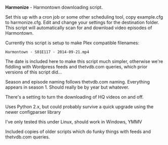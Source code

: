 **Harmonize** - Harmontown downloading script.

Set this up with a cron job or some other scheduling tool, copy example.cfg to harmonize.cfg. Edit and change your
settings for the destination folder. This script will automatically scan for and download video episodes of Harmontown.

Currently this script is setup to make Plex compatible filenames:

`Harmontown - S01E117 - 2014-09-21.mp4`

The date is included here to make this script much simpler, otherwise we're fiddling with Wordpress feeds and
thetvdb.com queries, which prior versions of this script did...

Season and episode naming follows thetvdb.com naming. Everything appears in season 1. Should really be by year but
whatever.

There's a setting to turn the downloading of HQ videos on and off.

Uses Python 2.x, but could probably survive a quick upgrade using the newer configparser library

I've only tested this under Linux, should work in Windows, YMMV

Included copies of older scripts which do funky things with feeds and thetvdb.com queries.
